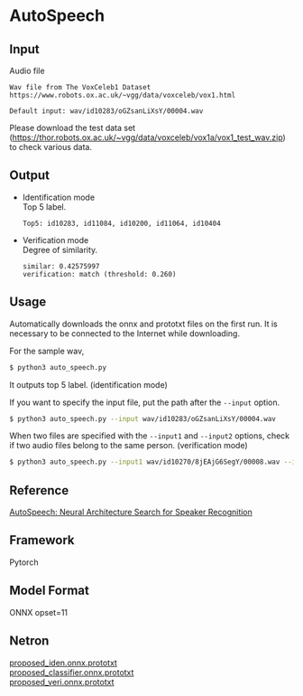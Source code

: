 # AutoSpeech

## Input

Audio file
```
Wav file from The VoxCeleb1 Dataset https://www.robots.ox.ac.uk/~vgg/data/voxceleb/vox1.html

Default input: wav/id10283/oGZsanLiXsY/00004.wav
```

Please download the test data set (https://thor.robots.ox.ac.uk/~vgg/data/voxceleb/vox1a/vox1_test_wav.zip) to check various data.

## Output

- Identification mode  
  Top 5 label.
  ```
  Top5: id10283, id11084, id10200, id11064, id10404
  ```

- Verification mode  
  Degree of similarity.
  ```
  similar: 0.42575997
  verification: match (threshold: 0.260)
  ```

## Usage
Automatically downloads the onnx and prototxt files on the first run.
It is necessary to be connected to the Internet while downloading.

For the sample wav,
```bash
$ python3 auto_speech.py
```
It outputs top 5 label. (identification mode)

If you want to specify the input file, put the path after the `--input` option.
```bash
$ python3 auto_speech.py --input wav/id10283/oGZsanLiXsY/00004.wav
```

When two files are specified with the `--input1` and `--input2` options,
check if two audio files belong to the same person. (verification mode)
```bash
$ python3 auto_speech.py --input1 wav/id10270/8jEAjG6SegY/00008.wav --input2 wav/id10270/x6uYqmx31kE/00001.wav
```

## Reference

[AutoSpeech: Neural Architecture Search for Speaker Recognition](https://github.com/VITA-Group/AutoSpeech)

## Framework

Pytorch

## Model Format

ONNX opset=11

## Netron

[proposed_iden.onnx.prototxt](https://netron.app/?url=https://storage.googleapis.com/ailia-models/auto_speech/proposed_iden.onnx.prototxt)  
[proposed_classifier.onnx.prototxt](https://netron.app/?url=https://storage.googleapis.com/ailia-models/auto_speech/proposed_classifier.onnx.prototxt)  
[proposed_veri.onnx.prototxt](https://netron.app/?url=https://storage.googleapis.com/ailia-models/auto_speech/proposed_veri.onnx.prototxt)

